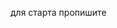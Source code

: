 для старта пропишите 
<!-- 1) с google console нужно взять доступ в виде credentails.json
полный туториал можете просмотреть тут https://youtu.be/Bf8KHZtcxnA
<!-- 2) python3 -m venv venv / or / virtualvenv venv -->
<!-- 3) pip install -r requirements.txt